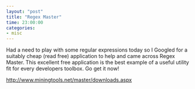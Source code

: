 ```yaml
---
layout: "post"
title: "Regex Master"
time: 23:00:00
categories: 
- misc
---
```

Had a need to play with some regular expressions today so I Googled for a suitably cheap (read free) application to help and came across Regex Master. This excellent free application is the best example of a useful utility fit for every developers toolbox. Go get it now!

<a href="http://www.miningtools.net/master/downloads.aspx">http://www.miningtools.net/master/downloads.aspx</a>